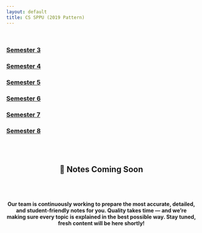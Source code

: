 ```yaml
---
layout: default
title: CS SPPU (2019 Pattern)
---
```




<!-- ✅ Breadcrumb container -->
<div id="breadcrumb-container">
  <nav id="breadcrumb"></nav>
</div>

<!-- ✅ Semester cards -->
<br>
<div class="card-container">
  <a class="card" href="sem-3"><h3>Semester 3</h3></a>
  <a class="card" href="sem-4"><h3>Semester 4</h3></a>
  <a class="card" href="sem-5"><h3>Semester 5</h3></a>
  <a class="card" href="sem-6"><h3>Semester 6</h3></a>
  <a class="card" href="sem-7"><h3>Semester 7</h3></a>
  <a class="card" href="sem-8"><h3>Semester 8</h3></a>
  <!-- Repeat or loop cards here as needed -->
</div>

<br><br>
<center><h2>🚧 Notes Coming Soon</h2></center><br><br>
<center><h4>Our team is continuously working to prepare the most accurate, detailed, and student-friendly notes for you.
Quality takes time — and we’re making sure every topic is explained in the best possible way.
Stay tuned, fresh content will be here shortly!</h4></center>

